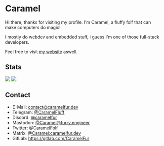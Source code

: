 # Caramel

Hi there, thanks for visiting my profile. I'm Caramel, a fluffy folf that can make computers do magic!

I mostly do webdev and embedded stuff, I guess I'm one of those full-stack developers.

Feel free to visit [my website](https://caramelfur.dev) aswell.

## Stats

![](https://github.com/rubikscraft/github-stats/blob/master/generated/overview.svg)
![](https://github.com/rubikscraft/github-stats/blob/master/generated/languages.svg)

## Contact

- E-Mail: contact@caramelfur.dev
- Telegram: [@CaramelFluff](https://t.me/CaramelFluff)
- Discord: [@caramelfur](https://discord.com/users/350013809311744001)
- Mastodon: [@Caramel@furry.engineer](https://furry.engineer/@Caramel)
- Twitter: [@CaramelFolf](https://twitter.com/CaramelFolf)
- Matrix: [@Caramel:caramelfur.dev](https://matrix.to/#/@Caramel:caramelfur.dev)
- GitLab: <https://gitlab.com/CaramelFur>


